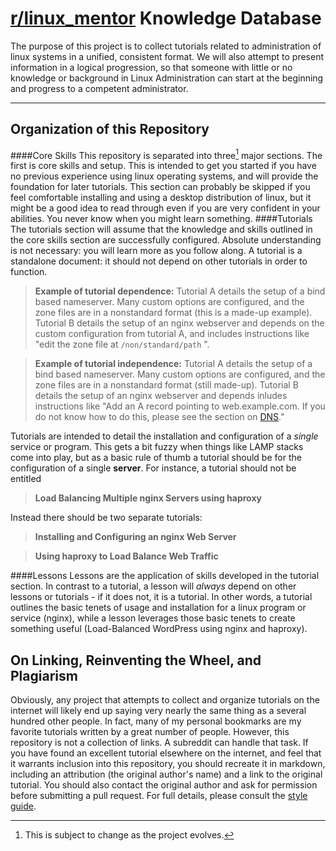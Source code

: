 [r/linux_mentor](http://reddit.com/r/linux_mentor) Knowledge Database
===================
The purpose of this project is to collect tutorials related to administration of linux systems in a unified, consistent format. We will also attempt to present information in a logical progression, so that someone with little or no knowledge or background in Linux Administration can start at the beginning and progress to a competent administrator.

----------


Organization of this Repository
-------------
####Core Skills
This repository is separated into three[^change] major sections. The first is core skills and setup. This is intended to get you started if you have no previous experience using linux operating systems, and will provide the foundation for later tutorials. This section can probably be skipped if you feel comfortable installing and using a desktop distribution of linux, but it might be a good idea to read through even if you are very confident in your abilities. You never know when you might learn something.
####Tutorials
The tutorials section will assume that the knowledge and skills outlined in the core skills section are successfully configured. Absolute understanding is not necessary: you will learn more as you follow along. A tutorial is a standalone document: it should not depend on other tutorials in order to function.
>**Example of tutorial dependence:**
>Tutorial A details the setup of a bind based nameserver. Many custom options are configured, and the zone files are in a nonstandard format (this is a made-up example). Tutorial B details the setup of an nginx webserver and depends on the custom configuration from tutorial A, and includes instructions like "edit the zone file at `/non/standard/path` ".

>**Example of tutorial independence:**
>Tutorial A details the setup of a bind based nameserver. Many custom options are configured, and the zone files are in a nonstandard format (still made-up). Tutorial B details the setup of an nginx webserver and depends inludes instructions like "Add an A record pointing to web.example.com. If you do not know how to do this, please see the section on [DNS](#)."

Tutorials are intended to detail the installation and configuration of a *single* service or program. This gets a bit fuzzy when things like LAMP stacks come into play, but as a basic rule of thumb a tutorial should be for the configuration of a single **server**.  For instance, a tutorial should not be entitled
>**Load Balancing Multiple nginx Servers using haproxy**

Instead there should be two separate tutorials:

>**Installing and Configuring an nginx Web Server**

>**Using haproxy to Load Balance Web Traffic**

####Lessons
Lessons are the application of skills developed in the tutorial section. In contrast to a tutorial, a lesson will *always* depend on other lessons or tutorials - if it does not, it is a tutorial. In other words, a tutorial outlines the basic tenets of usage and installation for a linux program or service (nginx), while a lesson leverages those basic tenets to create something useful (Load-Balanced WordPress using nginx and haproxy).

On Linking, Reinventing the Wheel, and Plagiarism
------
 Obviously, any project that attempts to collect and organize tutorials on the internet will likely end up saying very nearly the same thing as a several hundred other people. In fact, many of my personal bookmarks are my favorite tutorials written by a great number of people. However, this repository is not a collection of links. A subreddit can handle that task.  If you have found an excellent tutorial elsewhere on the internet, and feel that it warrants inclusion into this repository, you should recreate it in markdown, including an attribution (the original author's name) and a link to the original tutorial. You should also contact the original author and ask for permission before submitting a pull request. For full details, please consult the [style guide](#ADDLINKLATER).


[^change]:This is subject to change as the project evolves.
